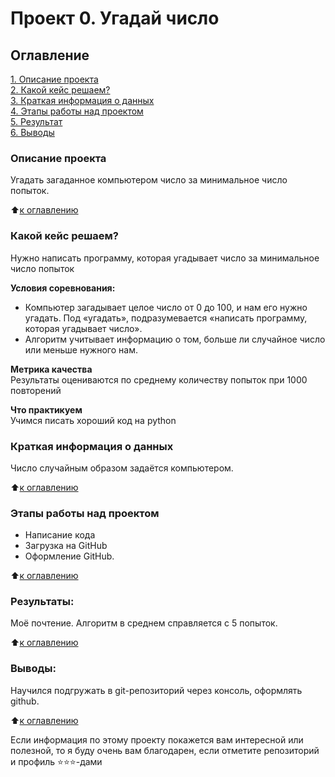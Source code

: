 # Проект 0. Угадай число

## Оглавление  
[1. Описание проекта](https://github.com/Solomorning/trial_project/blob/main/README.md#Описание-проекта)  
[2. Какой кейс решаем?](.README.md#Какой-кейс-решаем)  
[3. Краткая информация о данных](.README.md#Краткая-информация-о-данных)  
[4. Этапы работы над проектом](.README.md#Этапы-работы-над-проектом)  
[5. Результат](.README.md#Результат)    
[6. Выводы](.README.md#Выводы) 

### Описание проекта    
Угадать загаданное компьютером число за минимальное число попыток.

:arrow_up:[к оглавлению](_)


### Какой кейс решаем?    
Нужно написать программу, которая угадывает число за минимальное число попыток

**Условия соревнования:**  
- Компьютер загадывает целое число от 0 до 100, и нам его нужно угадать. Под «угадать», подразумевается «написать программу, которая угадывает число».
- Алгоритм учитывает информацию о том, больше ли случайное число или меньше нужного нам.

**Метрика качества**     
Результаты оцениваются по среднему количеству попыток при 1000 повторений

**Что практикуем**     
Учимся писать хороший код на python


### Краткая информация о данных
Число случайным образом задаётся компьютером.
  
:arrow_up:[к оглавлению](.README.md#Оглавление)


### Этапы работы над проектом  
* Написание кода
* Загрузка на GitHub
* Оформление GitHub.

:arrow_up:[к оглавлению](.README.md#Оглавление)


### Результаты:  
Моё почтение. Алгоритм в среднем справляется с 5 попыток.

:arrow_up:[к оглавлению](.README.md#Оглавление)


### Выводы:  
Научился подгружать в git-репозиторий через консоль, оформлять github.

:arrow_up:[к оглавлению](.README.md#Оглавление)


Если информация по этому проекту покажется вам интересной или полезной, то я буду очень вам благодарен, если отметите репозиторий и профиль ⭐️⭐️⭐️-дами
